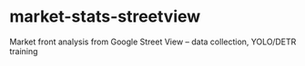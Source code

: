 # market-stats-streetview
Market front analysis from Google Street View – data collection, YOLO/DETR training
